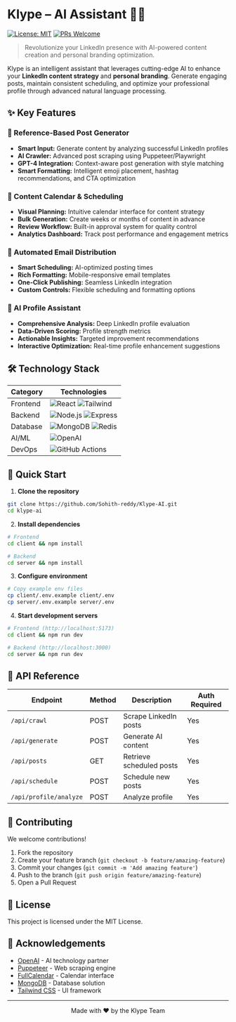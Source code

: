 # Klype – AI Assistant 🤖💼

[![License: MIT](https://img.shields.io/badge/License-MIT-yellow.svg)](LICENSE)
[![PRs Welcome](https://img.shields.io/badge/PRs-welcome-brightgreen.svg)](CONTRIBUTING.md)

> Revolutionize your LinkedIn presence with AI-powered content creation and personal branding optimization.

Klype is an intelligent assistant that leverages cutting-edge AI to enhance your **LinkedIn content strategy** and **personal branding**. Generate engaging posts, maintain consistent scheduling, and optimize your professional profile through advanced natural language processing.

## ✨ Key Features

### 🔁 Reference-Based Post Generator

- **Smart Input:** Generate content by analyzing successful LinkedIn profiles
- **AI Crawler:** Advanced post scraping using Puppeteer/Playwright
- **GPT-4 Integration:** Context-aware post generation with style matching
- **Smart Formatting:** Intelligent emoji placement, hashtag recommendations, and CTA optimization

### 📅 Content Calendar & Scheduling

- **Visual Planning:** Intuitive calendar interface for content strategy
- **Bulk Generation:** Create weeks or months of content in advance
- **Review Workflow:** Built-in approval system for quality control
- **Analytics Dashboard:** Track post performance and engagement metrics

### 📧 Automated Email Distribution

- **Smart Scheduling:** AI-optimized posting times
- **Rich Formatting:** Mobile-responsive email templates
- **One-Click Publishing:** Seamless LinkedIn integration
- **Custom Controls:** Flexible scheduling and formatting options

### 🧠 AI Profile Assistant

- **Comprehensive Analysis:** Deep LinkedIn profile evaluation
- **Data-Driven Scoring:** Profile strength metrics
- **Actionable Insights:** Targeted improvement recommendations
- **Interactive Optimization:** Real-time profile enhancement suggestions

## 🛠️ Technology Stack

| Category | Technologies |
|----------|-------------|
| Frontend | ![React](https://img.shields.io/badge/-React-61DAFB?logo=react&logoColor=white) ![Tailwind](https://img.shields.io/badge/-Tailwind-38B2AC?logo=tailwind-css&logoColor=white) |
| Backend | ![Node.js](https://img.shields.io/badge/-Node.js-339933?logo=node.js&logoColor=white) ![Express](https://img.shields.io/badge/-Express-000000?logo=express&logoColor=white) |
| Database | ![MongoDB](https://img.shields.io/badge/-MongoDB-47A248?logo=mongodb&logoColor=white) ![Redis](https://img.shields.io/badge/-Redis-DC382D?logo=redis&logoColor=white) |
| AI/ML | ![OpenAI](https://img.shields.io/badge/-OpenAI-412991?logo=openai&logoColor=white) |
| DevOps | ![GitHub Actions](https://img.shields.io/badge/-GitHub_Actions-2088FF?logo=github-actions&logoColor=white) |

## 🚀 Quick Start

1. **Clone the repository**

```bash
git clone https://github.com/Sohith-reddy/Klype-AI.git
cd klype-ai
```

2. **Install dependencies**

```bash
# Frontend
cd client && npm install

# Backend
cd server && npm install
```

3. **Configure environment**

```bash
# Copy example env files
cp client/.env.example client/.env
cp server/.env.example server/.env
```

4. **Start development servers**

```bash
# Frontend (http://localhost:5173)
cd client && npm run dev

# Backend (http://localhost:3000)
cd server && npm run dev
```

## 📡 API Reference


| Endpoint | Method | Description | Auth Required |
|----------|--------|-------------|---------------|
| `/api/crawl` | POST | Scrape LinkedIn posts | Yes |
| `/api/generate` | POST | Generate AI content | Yes |
| `/api/posts` | GET | Retrieve scheduled posts | Yes |
| `/api/schedule` | POST | Schedule new posts | Yes |
| `/api/profile/analyze` | POST | Analyze profile | Yes |

## 🤝 Contributing

We welcome contributions! 

1. Fork the repository
2. Create your feature branch (`git checkout -b feature/amazing-feature`)
3. Commit your changes (`git commit -m 'Add amazing feature'`)
4. Push to the branch (`git push origin feature/amazing-feature`)
5. Open a Pull Request

## 📄 License

This project is licensed under the MIT License.

## 💐 Acknowledgements

- [OpenAI](https://openai.com) - AI technology partner
- [Puppeteer](https://pptr.dev/) - Web scraping engine
- [FullCalendar](https://fullcalendar.io/) - Calendar interface
- [MongoDB](https://www.mongodb.com/) - Database solution
- [Tailwind CSS](https://tailwindcss.com/) - UI framework

---

<p align="center">Made with ❤️ by the Klype Team</p>
